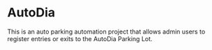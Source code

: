 # AutoDia
This is an auto parking automation project that allows admin users to register entries or exits to the AutoDia Parking Lot.
